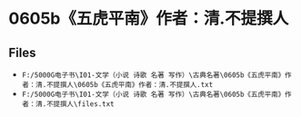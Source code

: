 # 0605b《五虎平南》作者：清.不提撰人

## Files

- `F:/5000G电子书\I01-文学（小说 诗歌 名著 写作）\古典名著\0605b《五虎平南》作者：清.不提撰人\0605b《五虎平南》作者：清.不提撰人.txt`
- `F:/5000G电子书\I01-文学（小说 诗歌 名著 写作）\古典名著\0605b《五虎平南》作者：清.不提撰人\files.txt`
